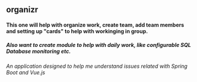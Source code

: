 ## organizr

#### This one will help with organize work, create team, add team members and setting up "cards" to help with workinging in group.

##### Also want to create module to help with daily work, like configurable SQL Database monitoring etc.

*An application designed to help me understand issues related with Spring Boot and Vue.js*
